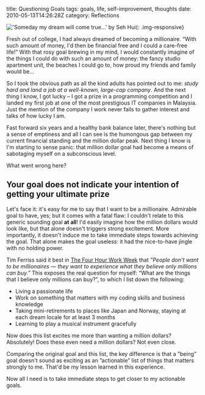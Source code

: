 title: Questioning Goals
tags: goals, life, self-improvement, thoughts
date: 2010-05-13T14:26:28Z
category: Reflections

!['Someday my dream will come true…' by Seh Hui]({static}/images/2009/07/CubicleDreaming.png){: .img-responsive}

Fresh out of college, I had always dreamed of becoming a millionaire. “With such amount of money, I'd then be financial free and I could a care-free life!” With that rosy goal brewing in my mind, I would constantly imagine of the things I could do with such an amount of money: the fancy studio apartment unit, the beaches I could go to, how proud my friends and family would be…

So I took the obvious path as all the kind adults has pointed out to me: _study hard and land a job at a well-known, large-cap company_. And the next thing I know, I got lucky – I got a prize in a programming competition and I landed my first job at one of the most prestigious IT companies in Malaysia. Just the mention of the company I work never fails to gather interest and talks of how lucky I am.

Fast forward six years and a healthy bank balance later, there's nothing but a sense of emptiness and all I can see is the humongous gap between my current financial standing and the million dollar peak. Next thing I know is I'm starting to sense panic: that million dollar goal had become a means of sabotaging myself on a subconscious level.

What went wrong here?

## Your goal does not indicate your intention of getting your ultimate prize

Let's face it: it's easy for me to say that I want to be a millionaire. Admirable goal to have, yes; but it comes with a fatal flaw: I couldn't relate to this generic sounding goal __at all__! I'd easily imagine how the million dollars would look like, but that alone doesn't triggers strong excitement. More importantly, it doesn't induce me to take immediate steps towards achieving the goal. That alone makes the goal useless: it had the nice-to-have jingle with no holding power.

Tim Ferriss said it best in [The Four Hour Work Week][4hww] that _”People don’t want to be millionaires — they want to experience what they believe only millions can buy.”_ This exposes the real question for myself: “What are the things that I believe only millions can buy?”, to which I list down the following:

- Living a passionate life
- Work on something that matters with my coding skills and business knowledge
- Taking mini-retirements to places like Japan and Norway, staying at each dream locale for at least 3 months
- Learning to play a musical instrument gracefully

Now does this list excites me more than wanting a million dollars? Absolutely! Does these even need a million dollars? Not even close.

Comparing the original goal and this list, the key difference is that a ”being” goal doesn't sound as exciting as an ”actionable” list of things that matters strongly to me. That'd be my lesson learned in this experience.

Now all I need is to take immediate steps to get closer to my actionable goals.

[4hww]: http://fourhourworkweek.com/blog/introduction/
